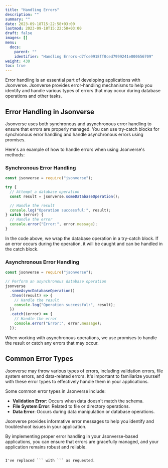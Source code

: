 ```yaml
---
title: "Handling Errors"
description: ""
summary: ""
date: 2023-09-18T15:22:58+03:00
lastmod: 2023-09-18T15:22:58+03:00
draft: false
images: []
menu:
  docs:
    parent: ""
    identifier: "Handling Errors-d7fce9918ff0ced7999241e000656709"
weight: 430
toc: true
---
```


Error handling is an essential part of developing applications with Jsonverse. Jsonverse provides error-handling mechanisms to help you identify and handle various types of errors that may occur during database operations and other tasks.

## Error Handling in Jsonverse

Jsonverse uses both synchronous and asynchronous error handling to ensure that errors are properly managed. You can use try-catch blocks for synchronous error handling and handle asynchronous errors using promises.

Here's an example of how to handle errors when using Jsonverse's methods:

### Synchronous Error Handling

```js
const jsonverse = require("jsonverse");

try {
  // Attempt a database operation
  const result = jsonverse.someDatabaseOperation();

  // Handle the result
  console.log("Operation successful:", result);
} catch (error) {
  // Handle the error
  console.error("Error:", error.message);
}
```

In the code above, we wrap the database operation in a try-catch block. If an error occurs during the operation, it will be caught and can be handled in the catch block.

### Asynchronous Error Handling

```js
const jsonverse = require("jsonverse");

// Perform an asynchronous database operation
jsonverse
  .someAsyncDatabaseOperation()
  .then((result) => {
    // Handle the result
    console.log("Operation successful:", result);
  })
  .catch((error) => {
    // Handle the error
    console.error("Error:", error.message);
  });
```

When working with asynchronous operations, we use promises to handle the result or catch any errors that may occur.

## Common Error Types

Jsonverse may throw various types of errors, including validation errors, file system errors, and data-related errors. It's important to familiarize yourself with these error types to effectively handle them in your applications.

Some common error types in Jsonverse include:

- **Validation Error**: Occurs when data doesn't match the schema.
- **File System Error**: Related to file or directory operations.
- **Data Error**: Occurs during data manipulation or database operations.

Jsonverse provides informative error messages to help you identify and troubleshoot issues in your application.

By implementing proper error handling in your Jsonverse-based applications, you can ensure that errors are gracefully managed, and your application remains robust and reliable.
```

I've replaced ``` with ``` as requested.
